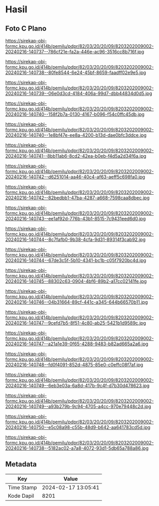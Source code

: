 # Hasil

## Foto C Plano

https://sirekap-obj-formc.kpu.go.id/414b/pemilu/pdpr/82/03/20/20/09/8203202009002-20240216-140737--786cf21e-fa2a-446e-ac96-3516cc8b716f.jpg

https://sirekap-obj-formc.kpu.go.id/414b/pemilu/pdpr/82/03/20/20/09/8203202009002-20240216-140738--80fe8544-6e24-45bf-8659-faadff02e9e5.jpg

https://sirekap-obj-formc.kpu.go.id/414b/pemilu/pdpr/82/03/20/20/09/8203202009002-20240216-140739--06e0d3cd-4184-406a-99d7-dbb44834d0d5.jpg

https://sirekap-obj-formc.kpu.go.id/414b/pemilu/pdpr/82/03/20/20/09/8203202009002-20240216-140740--158f2b7a-0130-4167-b096-f54c0ffc45db.jpg

https://sirekap-obj-formc.kpu.go.id/414b/pemilu/pdpr/82/03/20/20/09/8203202009002-20240216-140740--1e8bf47e-ee8a-4200-b13d-dae0bfc3ddce.jpg

https://sirekap-obj-formc.kpu.go.id/414b/pemilu/pdpr/82/03/20/20/09/8203202009002-20240216-140741--8bb11ab6-8cd2-42ea-b0eb-f4d5a2d34f6a.jpg

https://sirekap-obj-formc.kpu.go.id/414b/pemilu/pdpr/82/03/20/20/09/8203202009002-20240216-140742--d6251014-aa46-40c4-af63-aeff5c698fa0.jpg

https://sirekap-obj-formc.kpu.go.id/414b/pemilu/pdpr/82/03/20/20/09/8203202009002-20240216-140742--82bedbb1-47ba-4287-a668-7598caa8dbec.jpg

https://sirekap-obj-formc.kpu.go.id/414b/pemilu/pdpr/82/03/20/20/09/8203202009002-20240216-140743--ee1af92d-776b-43b1-8515-7c9431eed6d0.jpg

https://sirekap-obj-formc.kpu.go.id/414b/pemilu/pdpr/82/03/20/20/09/8203202009002-20240216-140744--8c7fafb0-9b38-4cfa-9d31-89314f3cab92.jpg

https://sirekap-obj-formc.kpu.go.id/414b/pemilu/pdpr/82/03/20/20/09/8203202009002-20240216-140744--67de3c5f-5b10-4341-bc1b-c05f7920bc4d.jpg

https://sirekap-obj-formc.kpu.go.id/414b/pemilu/pdpr/82/03/20/20/09/8203202009002-20240216-140745--88302c63-0904-4bf6-89b2-a17cc02141fe.jpg

https://sirekap-obj-formc.kpu.go.id/414b/pemilu/pdpr/82/03/20/20/09/8203202009002-20240216-140746--04b31664-89cf-441c-a345-644b66570b11.jpg

https://sirekap-obj-formc.kpu.go.id/414b/pemilu/pdpr/82/03/20/20/09/8203202009002-20240216-140747--9cefd7b5-8f51-4c80-ab25-5421b1d9589c.jpg

https://sirekap-obj-formc.kpu.go.id/414b/pemilu/pdpr/82/03/20/20/09/8203202009002-20240216-140747--a21a1e39-0f65-4288-9483-b82ad665a2a6.jpg

https://sirekap-obj-formc.kpu.go.id/414b/pemilu/pdpr/82/03/20/20/09/8203202009002-20240216-140748--fd0f4091-852d-4875-85e0-c0effc08f7af.jpg

https://sirekap-obj-formc.kpu.go.id/414b/pemilu/pdpr/82/03/20/20/09/8203202009002-20240216-140749--6eb3e03a-6a8d-417b-9c4f-d7b30d478623.jpg

https://sirekap-obj-formc.kpu.go.id/414b/pemilu/pdpr/82/03/20/20/09/8203202009002-20240216-140749--a93b279b-9c94-4705-a4cc-970e79448c2d.jpg

https://sirekap-obj-formc.kpu.go.id/414b/pemilu/pdpr/82/03/20/20/09/8203202009002-20240216-140750--e5c08a98-c55b-48d9-b642-aa641783cd5d.jpg

https://sirekap-obj-formc.kpu.go.id/414b/pemilu/pdpr/82/03/20/20/09/8203202009002-20240216-140738--5182ac02-a7a8-4072-93d1-5db65a788a86.jpg


## Metadata

| Key        | Value               |
| ---------- | ------------------- |
| Time Stamp | 2024-02-17 13:05:41 |
| Kode Dapil | 8201                |



